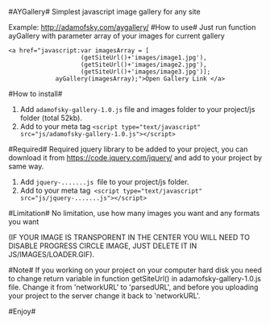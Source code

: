 #AYGallery#
Simplest javascript image gallery for any site

Example: http://adamofsky.com/aygallery/
#How to use#
Just run function ayGallery with parameter array of your images for current gallery
```
<a href="javascript:var imagesArray = [
					(getSiteUrl()+'images/image1.jpg'),
					(getSiteUrl()+'images/image2.jpg'),
					(getSiteUrl()+'images/image3.jpg')];
			 ayGallery(imagesArray);">Open Gallery Link </a>
```
#How to install#
1. Add ```adamofsky-gallery-1.0.js``` file and images folder to your project/js folder (total 52kb).
2. Add to your meta tag ```<script type="text/javascript" src="js/adamofsky-gallery-1.0.js"></script>```

#Required#
Required jquery library to be added to your project, you can download it from https://code.jquery.com/jquery/ and add to your project by same way.

1. Add ```jquery-.......js ```file to your project/js folder.
2. Add to your meta tag``` <script type="text/javascript" src="js/jquery-.......js"></script>```

#Limitation#
No limitation, use how many images you want and any formats you want

(IF YOUR IMAGE IS TRANSPORENT IN THE CENTER YOU WILL NEED TO DISABLE PROGRESS CIRCLE IMAGE, JUST DELETE IT IN JS/IMAGES/LOADER.GIF).

#Note#
If you working on your project on your computer hard disk you need to change return variable in function getSiteUrl() in adamofsky-gallery-1.0.js file.
Change it from 'networkURL' to 'parsedURL', and before you uploading your project to the server change it back to 'networkURL'.

#Enjoy#
